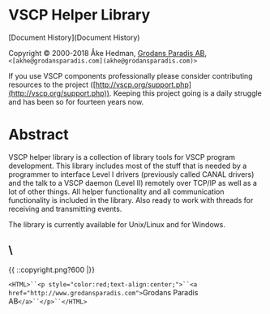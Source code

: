 # VSCP Helper Library

[Document History](Document History)

Copyright © 2000-2018 Åke Hedman, [Grodans Paradis AB](http://www.grodansparadis.com), `<[akhe@grodansparadis.com](akhe@grodansparadis.com)>` 

If you use VSCP components professionally please consider contributing resources to the project ([http://vscp.org/support.php](http://vscp.org/support.php)). Keeping this project going is a daily struggle and has been so for fourteen years now.

# Abstract

VSCP helper library is a collection of library tools for VSCP program development. This library includes most of the stuff that is needed by a programmer to interface Level I drivers (previously called CANAL drivers) and the talk to a VSCP daemon (Level II) remotely over TCP/IP as well as a lot of other things. All helper functionality and all communication functionality is included in the library. Also ready to work with threads for receiving and transmitting events.

The library is currently available for Unix/Linux and for Windows.

\\ 
----
{{  ::copyright.png?600  |}}

`<HTML>``<p style="color:red;text-align:center;">``<a href="http://www.grodansparadis.com">`Grodans Paradis AB`</a>``</p>``</HTML>`


